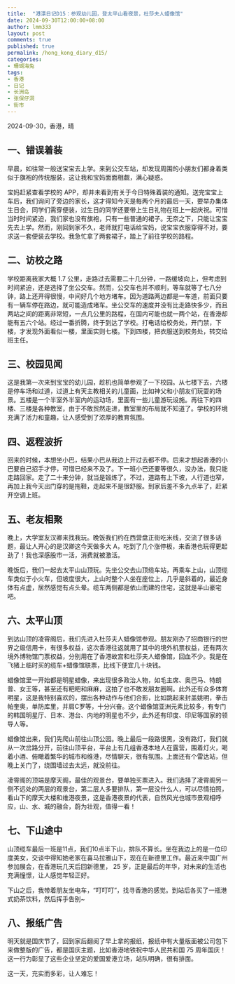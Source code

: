```yaml
---
title:  "港漂日记D15：参观幼儿园，登太平山看夜景，杜莎夫人蜡像馆"
date: 2024-09-30T12:00:00+08:00
author: lmm333
layout: post
comments: true
published: true
permalink: /hong_kong_diary_d15/
categories:
- 珊瑚海兔
tags:
- 香港
- 日记
- 长洲岛
- 张保仔洞
- 街市
---
```

2024-09-30，香港，晴

## 一、错误着装
早晨，如往常一般送宝宝去上学。来到公交车站，却发现周围的小朋友们都身着类似于旗袍的传统服装，这让我和宝妈面面相觑，满心疑惑。

<!--more-->

宝妈赶紧查看学校的 APP，却并未看到有关于今日特殊着装的通知。送完宝宝上车后，我们询问了旁边的家长，这才得知今天是每两个月的最后一天，要举办集体生日会，同学们需穿便装，过生日的同学还要带上生日礼物在班上一起庆祝。可惜当时时间紧迫，我们家也没有旗袍，只有一些普通的裙子。无奈之下，只能让宝宝先去上学。然而，刚回到家不久，老师就打电话给宝妈，说宝宝衣服穿得不对，要求送一套便装去学校。我急忙拿了两套裙子，踏上了前往学校的路程。

## 二、访校之路
学校距离我家大概 1.7 公里，走路过去需要二十几分钟，一路缓坡向上，但考虑到时间紧迫，还是选择了坐公交车。然而，公交车也并不顺利，等车就等了七八分钟，路上还开得很慢，中间好几个地方堵车。因为道路两边都是一车道，前面只要有一辆车停在路边，就可能造成堵车。坐公交车的速度并没有比走路快多少，而且两站之间的距离非常短，一点几公里的路程，在国内可能也就一两个站，在香港却能有五六个站。经过一番折腾，终于到达了学校。打电话给校务处，开门禁，下楼，才发现外面看似一楼，里面实则七楼。下到四楼，把衣服送到校务处，转交给班主任。

## 三、校园见闻
这是我第一次来到宝宝的幼儿园，趁机也简单参观了一下校园。从七楼下去，六楼是停车场和过道，过道上有天主教相关的儿童画，比如神父和小朋友们玩耍的场景。五楼是一个半室外半室内的运动场，里面有一些儿童游玩设施。再往下的四楼、三楼是各种教室，由于不敢贸然走进，教室里的布局就不知道了。学校的环境充满了活力和童趣，让人感受到了浓厚的教育氛围。

## 四、返程波折
回来的时候，本想坐小巴，结果小巴从我边上开过去都不停。后来才想起香港的小巴要自己招手才停，可惜已经来不及了。下一班小巴还要等很久，没办法，我只能走路回家。走了二十来分钟，就当是锻炼了。不过，道路有上下坡，人行道也窄，再加上我今天出门穿的是拖鞋，走起来不是很舒服。到家后差不多九点半了，赶紧开空调上班。

## 五、老友相聚
晚上，大学室友汉卿来找我玩。晚饭我们约在西营盘正街吃米线，交流了很多话题，最让人开心的是汉卿这今天做多大 A，吃到了几个涨停板，来香港也玩得更起劲了！我也深感股市一活，消费就被激活。

晚饭后，我们一起去太平山山顶玩。先坐公交去山顶缆车站，再乘车上山，山顶缆车类似于小火车，但坡度很大，上山时整个人坐在座位上，几乎是斜着的，最近身体有点虚，居然感觉有点头晕。缆车两侧都是依山而建的住宅，这就是半山豪宅吧。

## 六、太平山顶
到达山顶的凌霄阁后，我们先进入杜莎夫人蜡像馆参观。朋友刚办了招商银行的世界之级信用卡，有很多权益，这次香港往返就用了其中的境外机票权益，还有两次境外博物馆门票权益，分别用在了香港故宫和杜莎夫人蜡像馆，回血不少。我是在飞猪上临时买的缆车+蜡像馆联票，比线下便宜几十块钱。

蜡像馆里一开始都是明星蜡像，来出现很多政治人物，如毛主席、奥巴马、特朗普、女王等，甚至还有粑粑和麻麻，这拍了也不敢发朋友圈啊。此外还有众多体育明星，这是我特别喜欢的，摆出各种动作与他们合影，比如跳起来封盖姚明，拳击帕奎奥，单防库里，并肩C罗等，十分兴奋。这个蜡像馆亚洲元素比较多，有专门的韩国明星厅、日本、港台、内地的明星也不少，此外还有印度、印尼等国家的领导人等。

蜡像馆出来，我们先爬山前往山顶公园。晚上最后一段路很黑，没有路灯，我们就从一次岔路分开，前往山顶平台，平台上有几组香港本地人在露营，围着灯火，喝着小酒、俯瞰着繁华的城市和维港，尽情聊天，很有氛围。上面还有个雷达站，但晚上关门了，绕围墙过去太远，就没前往。

凌霄阁的顶端是摩天阁，最佳的观景台，要单独买票进入。我们选择了凌霄阁另一侧不远处的两层的观景台，第二层人多要排队，第一层没什么人，可以尽情拍照，看山下的摩天大楼和维港夜景，这是香港夜景的代表，自然风光也城市景观相呼应，山、水、城的融合，蔚为壮观，值得一看！

## 七、下山途中
山顶缆车最后一班是11点，我们10点半下山，排队不算长。坐在我边上的是一位印度美女，交谈中得知她老家在喜马拉雅山下，现在在新德里工作。最近来中国广州参加展会，在香港玩几天后回新德里， 25 岁，正是最后的年华，对未来的生活也充满憧憬，让人感觉年轻正好。

下山之后，我带着朋友坐电车，“叮叮叮”，找寻香港的感觉。到站后各买了一瓶港式奶茶饮料，然后挥手告别~

## 八、报纸广告
明天就是国庆节了，回到家后翻阅了早上拿的报纸，报纸中有大量版面被公司包下来做整版的广告，都是国庆主题，比如香港地铁祝中华人民共和国 75 周年国庆！这一行为彰显了这些企业坚定的爱国爱港立场，站队明确，很有排面。

这一天，充实而多彩，让人难忘！